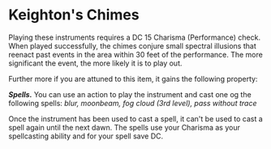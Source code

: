 # Keighton's Chimes
Playing these instruments requires a DC 15 Charisma (Performance) check.
When played successfully, the chimes conjure small spectral illusions that 
reenact past events in the area within 30 feet of the performance. The more 
significant the event, the more likely it is to play out.

Further more if you are attuned to this item, it gains the following property:

***Spells.*** You can use an action to play the instrument and cast one og the 
following spells: *blur, moonbeam, fog cloud (3rd level), pass without trace*

Once the instrument has been used to cast a spell, it can't be used to cast a 
spell again until the next dawn. The spells use your Charisma as your 
spellcasting ability and for your spell save DC. 